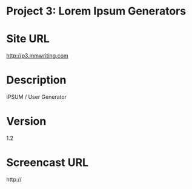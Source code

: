 # Project 3: Lorem Ipsum Generators

# Site URL
http://p3.mmwriting.com

# Description
IPSUM / User Generator

# Version
1.2

# Screencast URL
http://

